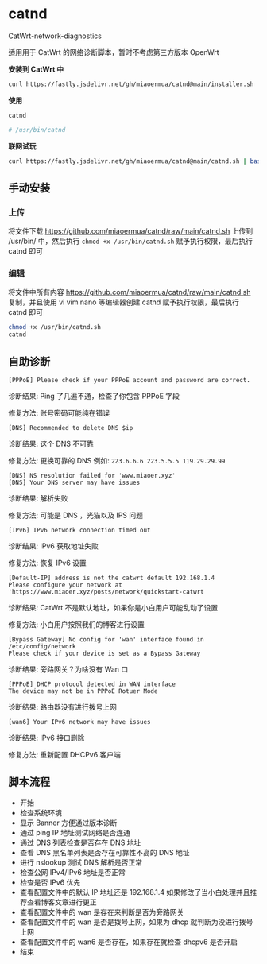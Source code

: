 <!--
 * @Author: 喵二
 * @Date: 2023-09-22 09:15:27
 * @LastEditors: 喵二
 * @LastEditTime: 2023-09-30 18:46:28
 * @FilePath: \catnd\README.md
-->
# catnd
CatWrt-network-diagnostics

适用用于 CatWrt 的网络诊断脚本，暂时不考虑第三方版本 OpenWrt

**安装到 CatWrt 中**

```bash
curl https://fastly.jsdelivr.net/gh/miaoermua/catnd@main/installer.sh | bash
```

**使用**

```bash
catnd

# /usr/bin/catnd
```

**联网试玩**

```bash
curl https://fastly.jsdelivr.net/gh/miaoermua/catnd@main/catnd.sh | bash
```

## 手动安装

### 上传

将文件下载 https://github.com/miaoermua/catnd/raw/main/catnd.sh 上传到 /usr/bin/ 中，然后执行 `chmod +x /usr/bin/catnd.sh` 赋予执行权限，最后执行 catnd 即可

### 编辑

将文件中所有内容 https://github.com/miaoermua/catnd/raw/main/catnd.sh 复制，并且使用 vi vim nano 等编辑器创建 catnd 赋予执行权限，最后执行 catnd 即可

```bash
chmod +x /usr/bin/catnd.sh
catnd
```

## 自助诊断

```shell
[PPPoE] Please check if your PPPoE account and password are correct.
```

诊断结果: Ping 了几遍不通，检查了你包含 PPPoE 字段

修复方法: 账号密码可能纯在错误

```shell
[DNS] Recommended to delete DNS $ip
```

诊断结果: 这个 DNS 不可靠

修复方法: 更换可靠的 DNS 例如: `223.6.6.6 223.5.5.5 119.29.29.99`

```
[DNS] NS resolution failed for 'www.miaoer.xyz'
[DNS] Your DNS server may have issues
```

诊断结果: 解析失败

修复方法: 可能是 DNS ，光猫以及 IPS 问题

```shell
[IPv6] IPv6 network connection timed out
```

诊断结果: IPv6 获取地址失败

修复方法: 恢复 IPv6 设置

```shell
[Default-IP] address is not the catwrt default 192.168.1.4
Please configure your network at 'https://www.miaoer.xyz/posts/network/quickstart-catwrt
```

诊断结果: CatWrt 不是默认地址，如果你是小白用户可能乱动了设置

修复方法: 小白用户按照我们的博客进行设置

```shell
[Bypass Gateway] No config for 'wan' interface found in /etc/config/network
Please check if your device is set as a Bypass Gateway
```

诊断结果: 旁路网关？为啥没有 Wan 口

```shell
[PPPoE] DHCP protocol detected in WAN interface
The device may not be in PPPoE Rotuer Mode
```

诊断结果: 路由器没有进行拨号上网

```shell
[wan6] Your IPv6 network may have issues
```

诊断结果: IPv6 接口删除

修复方法: 重新配置 DHCPv6 客户端

## 脚本流程

- 开始
- 检查系统环境
- 显示 Banner 方便通过版本诊断
- 通过 ping IP 地址测试网络是否连通
- 通过 DNS 列表检查是否存在 DNS 地址
- 查看 DNS 黑名单列表是否存在可靠性不高的 DNS 地址
- 进行 nslookup 测试 DNS 解析是否正常
- 检查公网 IPv4/IPv6 地址是否正常
- 检查是否 IPv6 优先
- 查看配置文件中的默认 IP 地址还是 192.168.1.4 如果修改了当小白处理并且推荐查看博客文章进行更正
- 查看配置文件中的 wan 是存在来判断是否为旁路网关
- 查看配置文件中的 wan 是否是拨号上网，如果为 dhcp 就判断为没进行拨号上网
- 查看配置文件中的 wan6 是否存在，如果存在就检查 dhcpv6 是否开启
- 结束